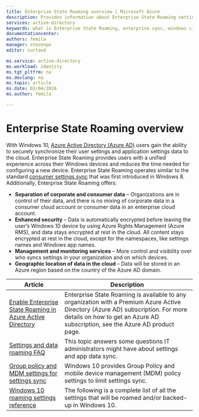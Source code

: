 ```yaml
---
title: Enterprise State Roaming overview | Microsoft Azure
description: Provides information about Enterprise State Roaming settings in Windows devices. Enterprise State Roaming provides users with a unified experience across their Windows devices and reduces the time needed for configuring a new device.
services: active-directory
keywords: what is Enterprise State Roaming, enterprise sync, windows cloud
documentationcenter: 
authors: femila
manager: stevenpo
editor: curtand

ms.service: active-directory
ms.workload: identity
ms.tgt_pltfrm: na
ms.devlang: na
ms.topic: article
ms.date: 02/04/2016
ms.author: femila

---
```

# Enterprise State Roaming overview
With Windows 10, [Azure Active Directory (Azure AD)](active-directory-whatis.md) users gain the ability to securely synchronize their user settings and application settings data to the cloud. Enterprise State Roaming provides users with a unified experience across their Windows devices and reduces the time needed for configuring a new device. Enterprise State Roaming operates similar to the standard [consumer settings sync](http://windows.microsoft.com/en-US/windows-8/sync-settings-pcs) that was first introduced in Windows 8. Additionally, Enterprise State Roaming offers:

* **Separation of corporate and consumer data** – Organizations are in control of their data, and there is no mixing of corporate data in a consumer cloud account or consumer data in an enterprise cloud account. 
* **Enhanced security** – Data is automatically encrypted before leaving the user’s Windows 10 device by using Azure Rights Management (Azure RMS), and data stays encrypted at rest in the cloud. All content stays encrypted at rest in the cloud, except for the namespaces, like settings names and Windows app names.  
* **Management and monitoring services** – More control and visibility over who syncs settings in your organization and on which devices. 
* **Geographic location of data in the cloud** – Data will be stored in an Azure region based on the country of the Azure AD domain. 

| Article | Description |
| --- | --- |
| [Enable Enterprise State Roaming in Azure Active Directory](active-directory-windows-enterprise-state-roaming-enable.md) |Enterprise State Roaming is available to any organization with a Premium Azure Active Directory (Azure AD) subscription. For more details on how to get an Azure AD subscription, see the Azure AD product page. |
| [Settings and data roaming FAQ](active-directory-windows-enterprise-state-roaming-faqs.md) |This topic answers some questions IT administrators might have about settings and app data sync. |
| [Group policy and MDM settings for settings sync](active-directory-windows-enterprise-state-roaming-group-policy-settings.md) |Windows 10 provides Group Policy and mobile device management (MDM) policy settings to limit settings sync. |
| [Windows 10 roaming settings reference](active-directory-windows-enterprise-state-roaming-windows-settings-reference.md) |The following is a complete list of all the settings that will be roamed and/or backed-up in Windows 10. |


